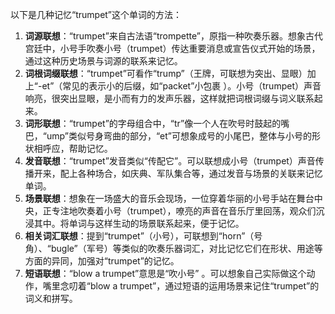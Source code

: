 以下是几种记忆“trumpet”这个单词的方法：
1. **词源联想**：“trumpet”来自古法语“trompette”，原指一种吹奏乐器。想象古代宫廷中，小号手吹奏小号（trumpet）传达重要消息或宣告仪式开始的场景，通过这种历史场景与词源的联系来记忆。
2. **词根词缀联想**：“trumpet”可看作“trump”（王牌，可联想为突出、显眼）加上“-et”（常见的表示小的后缀，如“packet”小包裹 ）。小号（trumpet）声音响亮，很突出显眼，是小而有力的发声乐器，这样就把词根词缀与词义联系起来。
3. **词形联想**：“trumpet”的字母组合中，“tr”像一个人在吹号时鼓起的嘴巴，“ump”类似号身弯曲的部分，“et”可想象成号的小尾巴，整体与小号的形状相呼应，帮助记忆。
4. **发音联想**：“trumpet”发音类似“传配它”。可以联想成小号（trumpet）声音传播开来，配上各种场合，如庆典、军队集合等，通过发音与场景的关联来记忆单词。
5. **场景联想**：想象在一场盛大的音乐会现场，一位穿着华丽的小号手站在舞台中央，正专注地吹奏着小号（trumpet），嘹亮的声音在音乐厅里回荡，观众们沉浸其中。将单词与这样生动的场景联系起来，便于记忆。
6. **相关词汇联想**：提到“trumpet”（小号），可联想到“horn”（号角）、“bugle”（军号）等类似的吹奏乐器词汇，对比记忆它们在形状、用途等方面的异同，加强对“trumpet”的记忆。
7. **短语联想**：“blow a trumpet”意思是“吹小号” 。可以想象自己实际做这个动作，嘴里念叨着“blow a trumpet”，通过短语的运用场景来记住“trumpet”的词义和拼写。 